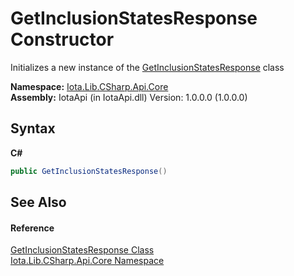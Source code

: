 # GetInclusionStatesResponse Constructor 
 

Initializes a new instance of the <a href="T_Iota_Lib_CSharp_Api_Core_GetInclusionStatesResponse">GetInclusionStatesResponse</a> class

**Namespace:**&nbsp;<a href="N_Iota_Lib_CSharp_Api_Core">Iota.Lib.CSharp.Api.Core</a><br />**Assembly:**&nbsp;IotaApi (in IotaApi.dll) Version: 1.0.0.0 (1.0.0.0)

## Syntax

**C#**<br />
``` C#
public GetInclusionStatesResponse()
```


## See Also


#### Reference
<a href="T_Iota_Lib_CSharp_Api_Core_GetInclusionStatesResponse">GetInclusionStatesResponse Class</a><br /><a href="N_Iota_Lib_CSharp_Api_Core">Iota.Lib.CSharp.Api.Core Namespace</a><br />